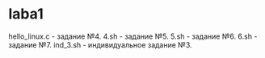 # laba1
hello_linux.c - задание №4.
4.sh - задание №5.
5.sh - задание №6.
6.sh - задание №7.
ind_3.sh - индивидуальное задание №3.
